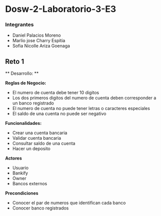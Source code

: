 # Dosw-2-Laboratorio-3-E3

### Integrantes
- Daniel Palacios Moreno
- Marlio jose Charry Espitia
- Sofia Nicolle Ariza Goenaga

## Reto 1
** Desarrollo: **

**Reglas de Negocio:**
- El numero de cuenta debe tener 10 digitos
- Los dos primeros digitos del numero de cuenta deben corresponder a un banco registrado
- El numero de cuenta no puede tener letras o caracteres especiales
- El saldo de una cuenta no puede ser negativo

**Funcionalidades:**
- Crear una cuenta bancaria
- Validar cuenta bancaria
- Consultar saldo de una cuenta
- Hacer un deposito

**Actores**
- Usuario
- Bankify
- Owner
- Bancos externos

**Precondiciones**
- Conocer el par de numeros que identifican cada banco
- Conocer banco registrados
